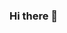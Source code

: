 ### Hi there 👋

<!--
Hi I'm Jack!

I am a student at St. Lawrence University. 

I am studying Data Science and Psychology.

I am from Easthampton Massachusetts. 

-->

